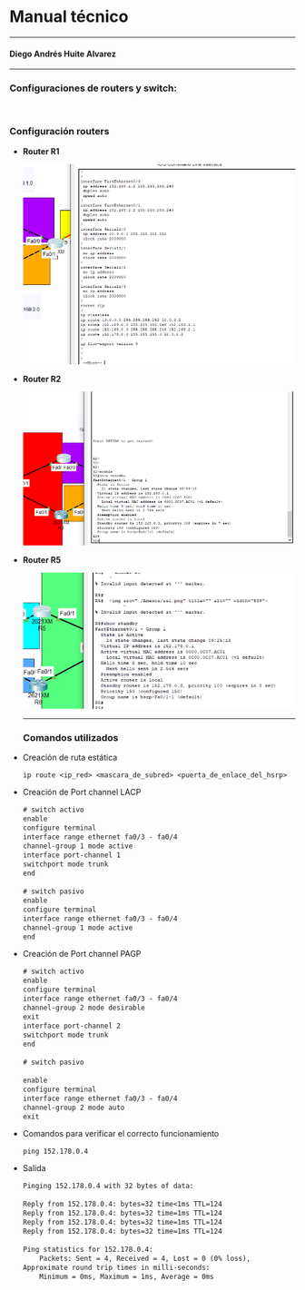 # Manual técnico

---

#### Diego Andrés Huite Alvarez

---

### Configuraciones de routers y switch:

<img src="./Anexos/topologia.png" title="" alt="" width="539">

### Configuración routers

- **Router R1**
  
  <img src="./Anexos/ss1.png" title="" alt="" width="539">

- **Router R2**
  
  <img src="./Anexos/ss2.png" title="" alt="" width="539">

- **Router R5**
  
  <img src="./Anexos/ss3.png" title="" alt="" width="539">
  
  --- 
  
  ### Comandos utilizados

- Creación de ruta estática
  
  ```shell
  ip route <ip_red> <mascara_de_subred> <puerta_de_enlace_del_hsrp> 
  ```

- Creación de Port channel LACP
  
  ```shell
  # switch activo
  enable
  configure terminal
  interface range ethernet fa0/3 - fa0/4
  channel-group 1 mode active
  interface port-channel 1
  switchport mode trunk  
  end
  
  # switch pasivo
  enable
  configure terminal
  interface range ethernet fa0/3 - fa0/4
  channel-group 1 mode active
  end
  ```

- Creación de Port channel PAGP
  
  ```shell
  # switch activo
  enable
  configure terminal
  interface range ethernet fa0/3 - fa0/4
  channel-group 2 mode desirable
  exit
  interface port-channel 2
  switchport mode trunk
  end
  
  # switch pasivo
  
  enable
  configure terminal
  interface range ethernet fa0/3 - fa0/4
  channel-group 2 mode auto
  exit
  ```

- Comandos para verificar el correcto funcionamiento
  
  ```shell
  ping 152.178.0.4
  ```

- Salida
  
  ```shell
  Pinging 152.178.0.4 with 32 bytes of data:
  
  Reply from 152.178.0.4: bytes=32 time<1ms TTL=124
  Reply from 152.178.0.4: bytes=32 time=1ms TTL=124
  Reply from 152.178.0.4: bytes=32 time=1ms TTL=124
  Reply from 152.178.0.4: bytes=32 time=1ms TTL=124
  
  Ping statistics for 152.178.0.4:
      Packets: Sent = 4, Received = 4, Lost = 0 (0% loss),
  Approximate round trip times in milli-seconds:
      Minimum = 0ms, Maximum = 1ms, Average = 0ms
  ```


